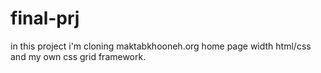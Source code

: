 # final-prj
in this project i'm cloning maktabkhooneh.org home page width html/css and my own css grid framework.
